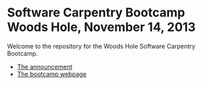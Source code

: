 Software Carpentry Bootcamp  Woods Hole, November 14, 2013
============================

Welcome to the repository for the Woods Hole Software Carpentry Bootcamp.

* [The announcement](http://software-carpentry.org/bootcamps/2013-11-14-whoi/index.html)
* [The bootcamp webpage](http://wltrimbl.github.io/2013-11-14-woodshole)


